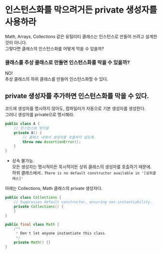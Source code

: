 # 인스턴스화를 막으려거든 private 생성자를 사용하라
Math, Arrays, Collections 같은 유틸리티 클래스는 인스턴스로 만들어 쓰려고 설계한 것이 아니다. </br>
그렇다면 클래스의 인스턴스화를 어떻게 막을 수 있을까?</br>

### 클래스를 추상 클래스로 만들면 인스턴스화를 막을 수 있을까?
NO!
</br> 추상 클래스의 하위 클래스를 만들어 인스턴스화할 수 있다.


## private 생성자를 추가하면 인스턴스화를 막을 수 있다.
코드에 생성자를 명시하지 않아도, 컴파일러가 자동으로 기본 생성자를 생성한다.
</br> 그러니 생성자를 private으로 명시해라.
```java
public class A {
    // 인스턴스화 방지용
    private A() {
        // 클래스 내에서 생성자를 호출하지 않도록.
        throw new AssertionError();
    }
}
```
* 상속 불가능.
</br> 모든 생성자는 명시적이든 묵시적이든 상위 클래스의 생성자를 호출하기 때문에.
</br> 하위 클래스에서..
`There is no default constructor available in '[상위클래스]'`

아래는 Collections, Math 클래스의 private 생성자다.
```java
public class Collections {
    // Suppresses default constructor, ensuring non-instantiability.
    private Collections() {
    }
}
```

```java
public final class Math {
    /**
     * Don't let anyone instantiate this class.
     */
    private Math() {}
}
```